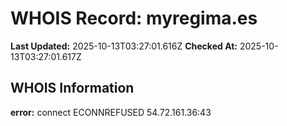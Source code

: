 # WHOIS Record: myregima.es

**Last Updated:** 2025-10-13T03:27:01.616Z
**Checked At:** 2025-10-13T03:27:01.617Z

## WHOIS Information

**error:** connect ECONNREFUSED 54.72.161.36:43

